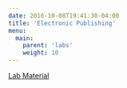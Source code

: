 ```yaml
---
date: 2016-10-08T19:41:30-04:00
title: 'Electronic Publishing'
menu:
  main:
    parent: 'labs'
    weight: 10
---
```



[Lab Material](../lab-001-electronic-publishing/)